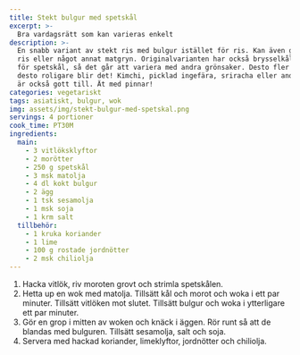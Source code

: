 ```yaml
---
title: Stekt bulgur med spetskål
excerpt: >-
  Bra vardagsrätt som kan varieras enkelt
description: >-
  En snabb variant av stekt ris med bulgur istället för ris. Kan även göras med
  ris eller något annat matgryn. Originalvarianten har också brysselkål istället
  för spetskål, så det går att variera med andra grönsaker. Desto fler tillbehör
  desto roligare blir det! Kimchi, picklad ingefära, sriracha eller andra såser
  är också gott till. Ät med pinnar!
categories: vegetariskt
tags: asiatiskt, bulgur, wok
img: assets/img/stekt-bulgur-med-spetskal.png
servings: 4 portioner
cook_time: PT30M
ingredients:
  main:
    - 3 vitlöksklyftor
    - 2 morötter
    - 250 g spetskål
    - 3 msk matolja
    - 4 dl kokt bulgur
    - 2 ägg
    - 1 tsk sesamolja
    - 1 msk soja
    - 1 krm salt
  tillbehör:
    - 1 kruka koriander
    - 1 lime
    - 100 g rostade jordnötter
    - 2 msk chiliolja
---
```


1. Hacka vitlök, riv moroten grovt och strimla spetskålen.
2. Hetta up en wok med matolja. Tillsätt kål och morot och woka i ett par
   minuter. Tillsätt vitlöken mot slutet. Tillsätt bulgur och woka i ytterligare
   ett par minuter.
3. Gör en grop i mitten av woken och knäck i äggen. Rör runt så att de blandas
   med bulguren. Tillsätt sesamolja, salt och soja.
4. Servera med hackad koriander, limeklyftor, jordnötter och chiliolja.
